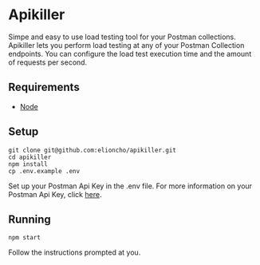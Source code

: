 # Apikiller
Simpe and easy to use load testing tool for your Postman collections. Apikiller lets you perform load testing at any of your Postman Collection endpoints. You can configure the load test execution time and the amount of requests per second.

## Requirements

- [Node](https://nodejs.org/en/)

## Setup
```
git clone git@github.com:elioncho/apikiller.git
cd apikiller
npm install
cp .env.example .env
```

Set up your Postman Api Key in the .env file.
For more information on your Postman Api Key, click [here](https://docs.api.getpostman.com/?#intro).

## Running

```
npm start
```

Follow the instructions prompted at you.
